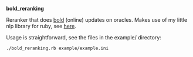 **bold_reranking**

Reranker that does [bold](http://www.seas.upenn.edu/~taskar/pubs/acl06.pdf) (online)
updates on oracles. Makes use of my little nlp library for ruby, see
[here](https://github.com/pks/zipf).

Usage is straightforward, see the files in the example/ directory:
```
./bold_reranking.rb example/example.ini
```

